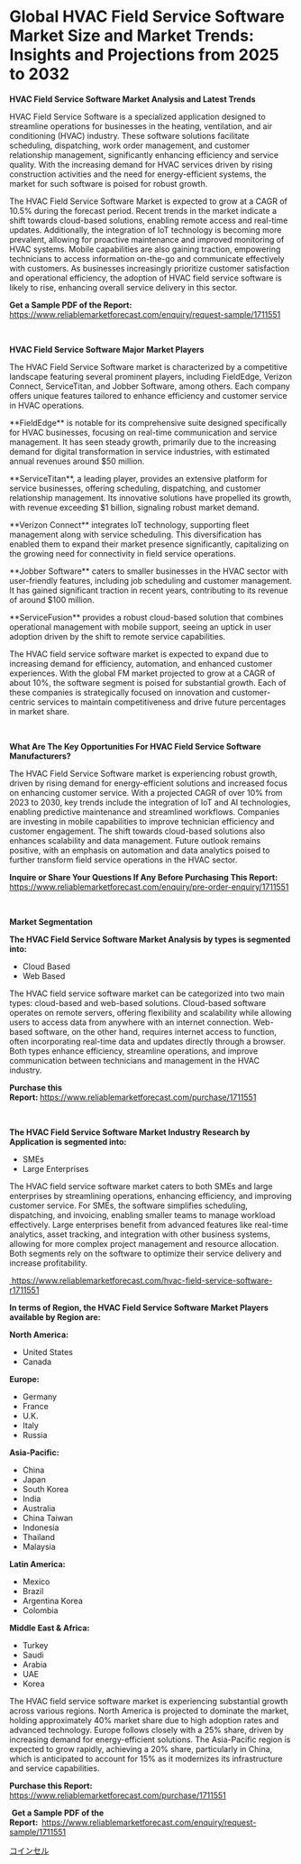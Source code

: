 <p><h1>Global HVAC Field Service Software Market Size and Market Trends: Insights and Projections from 2025 to 2032</h1></p><p><strong>HVAC Field Service Software Market Analysis and Latest Trends</strong></p>
<p><p>HVAC Field Service Software is a specialized application designed to streamline operations for businesses in the heating, ventilation, and air conditioning (HVAC) industry. These software solutions facilitate scheduling, dispatching, work order management, and customer relationship management, significantly enhancing efficiency and service quality. With the increasing demand for HVAC services driven by rising construction activities and the need for energy-efficient systems, the market for such software is poised for robust growth.</p><p>The HVAC Field Service Software Market is expected to grow at a CAGR of 10.5% during the forecast period. Recent trends in the market indicate a shift towards cloud-based solutions, enabling remote access and real-time updates. Additionally, the integration of IoT technology is becoming more prevalent, allowing for proactive maintenance and improved monitoring of HVAC systems. Mobile capabilities are also gaining traction, empowering technicians to access information on-the-go and communicate effectively with customers. As businesses increasingly prioritize customer satisfaction and operational efficiency, the adoption of HVAC field service software is likely to rise, enhancing overall service delivery in this sector.</p></p>
<p><strong>Get a Sample PDF of the Report:&nbsp;</strong> <a href="https://www.reliablemarketforecast.com/enquiry/request-sample/1711551?utm_campaign=1840&utm_medium=2&utm_source=Github&utm_content=ia&utm_term=11012025&utm_id=hvac-field-service-software">https://www.reliablemarketforecast.com/enquiry/request-sample/1711551</a></p>
<p>&nbsp;</p>
<p><strong>HVAC Field Service Software Major Market Players</strong></p>
<p><p>The HVAC Field Service Software market is characterized by a competitive landscape featuring several prominent players, including FieldEdge, Verizon Connect, ServiceTitan, and Jobber Software, among others. Each company offers unique features tailored to enhance efficiency and customer service in HVAC operations.</p><p>**FieldEdge** is notable for its comprehensive suite designed specifically for HVAC businesses, focusing on real-time communication and service management. It has seen steady growth, primarily due to the increasing demand for digital transformation in service industries, with estimated annual revenues around $50 million.</p><p>**ServiceTitan**, a leading player, provides an extensive platform for service businesses, offering scheduling, dispatching, and customer relationship management. Its innovative solutions have propelled its growth, with revenue exceeding $1 billion, signaling robust market demand.</p><p>**Verizon Connect** integrates IoT technology, supporting fleet management along with service scheduling. This diversification has enabled them to expand their market presence significantly, capitalizing on the growing need for connectivity in field service operations.</p><p>**Jobber Software** caters to smaller businesses in the HVAC sector with user-friendly features, including job scheduling and customer management. It has gained significant traction in recent years, contributing to its revenue of around $100 million.</p><p>**ServiceFusion** provides a robust cloud-based solution that combines operational management with mobile support, seeing an uptick in user adoption driven by the shift to remote service capabilities. </p><p>The HVAC field service software market is expected to expand due to increasing demand for efficiency, automation, and enhanced customer experiences. With the global FM market projected to grow at a CAGR of about 10%, the software segment is poised for substantial growth. Each of these companies is strategically focused on innovation and customer-centric services to maintain competitiveness and drive future percentages in market share.</p></p>
<p>&nbsp;</p>
<p><strong>What Are The Key Opportunities For HVAC Field Service Software Manufacturers?</strong></p>
<p><p>The HVAC Field Service Software market is experiencing robust growth, driven by rising demand for energy-efficient solutions and increased focus on enhancing customer service. With a projected CAGR of over 10% from 2023 to 2030, key trends include the integration of IoT and AI technologies, enabling predictive maintenance and streamlined workflows. Companies are investing in mobile capabilities to improve technician efficiency and customer engagement. The shift towards cloud-based solutions also enhances scalability and data management. Future outlook remains positive, with an emphasis on automation and data analytics poised to further transform field service operations in the HVAC sector.</p></p>
<p><strong>Inquire or Share Your Questions If Any Before Purchasing This Report:</strong> <a href="https://www.reliablemarketforecast.com/enquiry/pre-order-enquiry/1711551?utm_campaign=1840&utm_medium=2&utm_source=Github&utm_content=ia&utm_term=11012025&utm_id=hvac-field-service-software">https://www.reliablemarketforecast.com/enquiry/pre-order-enquiry/1711551</a></p>
<p>&nbsp;</p>
<p><strong>Market Segmentation</strong></p>
<p><strong>The HVAC Field Service Software Market Analysis by types is segmented into:</strong></p>
<p><ul><li>Cloud Based</li><li>Web Based</li></ul></p>
<p><p>The HVAC field service software market can be categorized into two main types: cloud-based and web-based solutions. Cloud-based software operates on remote servers, offering flexibility and scalability while allowing users to access data from anywhere with an internet connection. Web-based software, on the other hand, requires internet access to function, often incorporating real-time data and updates directly through a browser. Both types enhance efficiency, streamline operations, and improve communication between technicians and management in the HVAC industry.</p></p>
<p><strong>Purchase this Report:&nbsp;</strong><a href="https://www.reliablemarketforecast.com/purchase/1711551?utm_campaign=1840&utm_medium=2&utm_source=Github&utm_content=ia&utm_term=11012025&utm_id=hvac-field-service-software">https://www.reliablemarketforecast.com/purchase/1711551</a></p>
<p>&nbsp;</p>
<p><strong>The HVAC Field Service Software Market Industry Research by Application is segmented into:</strong></p>
<p><ul><li>SMEs</li><li>Large Enterprises</li></ul></p>
<p><p>The HVAC field service software market caters to both SMEs and large enterprises by streamlining operations, enhancing efficiency, and improving customer service. For SMEs, the software simplifies scheduling, dispatching, and invoicing, enabling smaller teams to manage workload effectively. Large enterprises benefit from advanced features like real-time analytics, asset tracking, and integration with other business systems, allowing for more complex project management and resource allocation. Both segments rely on the software to optimize their service delivery and increase profitability.</p></p>
<p><a href="https://www.reliablemarketforecast.com/hvac-field-service-software-r1711551?utm_campaign=1840&utm_medium=2&utm_source=Github&utm_content=ia&utm_term=11012025&utm_id=hvac-field-service-software">&nbsp;https://www.reliablemarketforecast.com/hvac-field-service-software-r1711551</a></p>
<p><strong>In terms of Region, the HVAC Field Service Software Market Players available by Region are:</strong></p>
<p>
    <p> <strong> North America: </strong>
        <ul>
            <li>United States</li>
            <li>Canada</li>
        </ul>
        </p> 
    <p> <strong> Europe: </strong>
        <ul>
            <li>Germany</li>
            <li>France</li>
            <li>U.K.</li>
            <li>Italy</li>
            <li>Russia</li>
        </ul>
        </p> 
    <p> <strong> Asia-Pacific: </strong>
        <ul>
            <li>China</li>
            <li>Japan</li>
            <li>South Korea</li>
            <li>India</li>
            <li>Australia</li>
            <li>China Taiwan</li>
            <li>Indonesia</li>
            <li>Thailand</li>
            <li>Malaysia</li>
        </ul>
        </p> 
    <p> <strong> Latin America: </strong>
        <ul>
            <li>Mexico</li>
            <li>Brazil</li>
            <li>Argentina Korea</li>
            <li>Colombia</li>
        </ul>
        </p> 
    <p> <strong> Middle East & Africa: </strong>
        <ul>
            <li>Turkey</li>
            <li>Saudi</li>
            <li>Arabia</li>
            <li>UAE</li>
            <li>Korea</li>
        </ul>
    </p>
    </p>
<p><p>The HVAC field service software market is experiencing substantial growth across various regions. North America is projected to dominate the market, holding approximately 40% market share due to high adoption rates and advanced technology. Europe follows closely with a 25% share, driven by increasing demand for energy-efficient solutions. The Asia-Pacific region is expected to grow rapidly, achieving a 20% share, particularly in China, which is anticipated to account for 15% as it modernizes its infrastructure and service capabilities.</p></p>
<p><strong>Purchase this Report: </strong><a href="https://www.reliablemarketforecast.com/purchase/1711551?utm_campaign=1840&utm_medium=2&utm_source=Github&utm_content=ia&utm_term=11012025&utm_id=hvac-field-service-software">https://www.reliablemarketforecast.com/purchase/1711551</a></p>
<p>&nbsp;<strong>Get a Sample PDF of the Report:&nbsp;&nbsp;</strong><a href="https://www.reliablemarketforecast.com/enquiry/request-sample/1711551?utm_campaign=1840&utm_medium=2&utm_source=Github&utm_content=ia&utm_term=11012025&utm_id=hvac-field-service-software">https://www.reliablemarketforecast.com/enquiry/request-sample/1711551</a></p>
<p><strong></strong></p>
<p><p><a href="https://github.com/mohamedbakry57/Market-Research-Report-List-6/blob/main/315571629819.md?utm_campaign=1840&utm_medium=2&utm_source=Github&utm_content=ia&utm_term=11012025&utm_id=hvac-field-service-software">コインセル</a></p></p>